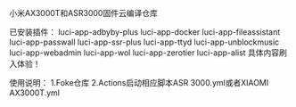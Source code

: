 小米AX3000T和ASR3000固件云编译仓库

已安装插件：
luci-app-adbyby-plus
luci-app-docker
luci-app-fileassistant
luci-app-passwall
luci-app-ssr-plus
luci-app-ttyd
luci-app-unblockmusic
luci-app-webadmin
luci-app-wol
luci-app-zerotier
luci-app-alist
具体内容刷入体验！


使用说明：
        1.Foke仓库
        2.Actions启动相应脚本ASR 3000.yml或者XIAOMI AX3000T.yml
